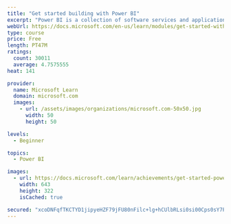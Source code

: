 ```yaml
---
title: "Get started building with Power BI"
excerpt: "Power BI is a collection of software services and applications that let you connect to all sorts of data sources and create compelling visuals and reports. You can benefit from receiving those reports, or you can share them with others inside or outside your organization. Learn the basics of Power BI, how its services and applications work together, and how they can be used to create or experience compelling visuals and analytics based on your data."
webUrl: https://docs.microsoft.com/en-us/learn/modules/get-started-with-power-bi/
type: course
price: Free
length: PT47M
ratings:
  count: 30011
  average: 4.7575555
heat: 141

provider:
  name: Microsoft Learn
  domain: microsoft.com
  images:
    - url: /assets/images/organizations/microsoft.com-50x50.jpg
      width: 50
      height: 50

levels:
  - Beginner

topics:
  - Power BI

images:
  - url: https://docs.microsoft.com/learn/achievements/get-started-power-bi-social.png
    width: 643
    height: 322
    isCached: true

secured: "xcoDNFqfTKCTYD1jipyeHZF79jFU80nFilc+lg+hCUlbRLsi0si00Cps0sY7PHI175B6iNq70SjAIeBbdFPHL+okDvP2SXD8LvRrmj0N4WfG8lWjYwjYBz9nO5gCanHKmVS/wLqEzvpCtuygqTFACX7PzFsjkdDmCQjjNkfjlQIPDXHl45ulCK1pP8g+ogqEsybl9LeYhuwqxt9yWu1xBy7TA64qnkylG1W9HV/AcJSngHKMQd2XfJResoSIZ3QMzbFkjDbzWYrqAJZM2syFLYPoDo5SlABtDT1t1IJZkqQz8SpMPh0ckTxRT46/aVrA+x2WuTkdD1vQfU9jIh4TSTHiz9ebjSBhufzFjDV1uMTUx4k5JCMcZb7nUpHMIneClO+CVM+WXybBE74Mbe1CUT4+Iz0YHk/e8UxIGKOYCZgdPqBODp42gwRGYMJSorNp;vRbsmNXIjmU/u6pOJzW3TQ=="
---
```


